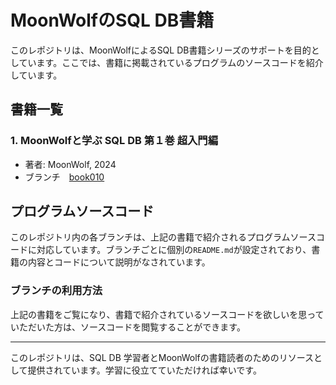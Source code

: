 # MoonWolfのSQL DB書籍

このレポジトリは、MoonWolfによるSQL DB書籍シリーズのサポートを目的としています。ここでは、書籍に掲載されているプログラムのソースコードを紹介しています。

## 書籍一覧

### 1. MoonWolfと学ぶ SQL DB 第１巻 超入門編
- 著者: MoonWolf, 2024
- ブランチ　[book010](https://github.com/moonwolf001/database/tree/010)


## プログラムソースコード
このレポジトリ内の各ブランチは、上記の書籍で紹介されるプログラムソースコードに対応しています。ブランチごとに個別の`README.md`が設定されており、書籍の内容とコードについて説明がなされています。

### ブランチの利用方法
上記の書籍をご覧になり、書籍で紹介されているソースコードを欲しいを思っていただいた方は、ソースコードを閲覧することができます。

---
このレポジトリは、SQL DB 学習者とMoonWolfの書籍読者のためのリソースとして提供されています。学習に役立てていただければ幸いです。

